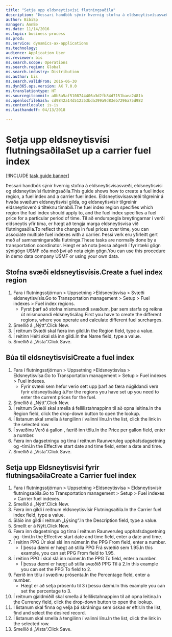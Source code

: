 ```yaml
--- 
title: "Setja upp eldsneytisvísi flutningsaðila"
description: "Þessari handbók sýnir hvernig stofna á eldsneytisvísasvæði, eldsneytisvísi og eldsneytisvísi flutningsaðila."
author: BibiSp
manager: AnnBe
ms.date: 11/14/2016
ms.topic: business-process
ms.prod: 
ms.service: dynamics-ax-applications
ms.technology: 
audience: Application User
ms.reviewer: bis
ms.search.scope: Operations
ms.search.region: Global
ms.search.industry: Distribution
ms.author: bis
ms.search.validFrom: 2016-06-30
ms.dyn365.ops.version: AX 7.0.0
ms.translationtype: HT
ms.sourcegitcommit: a8b5a5af5108744406a3d2fb84d7151baea2481b
ms.openlocfilehash: cd9842a14d512353bda399a9d83eb7296a75d982
ms.contentlocale: is-is
ms.lasthandoff: 04/13/2018

---
```

# <a name="set-up-a-carrier-fuel-index"></a><span data-ttu-id="46927-103">Setja upp eldsneytisvísi flutningsaðila</span><span class="sxs-lookup"><span data-stu-id="46927-103">Set up a carrier fuel index</span></span>

[!INCLUDE [task guide banner](../../includes/task-guide-banner.md)]

<span data-ttu-id="46927-104">Þessari handbók sýnir hvernig stofna á eldsneytisvísasvæði, eldsneytisvísi og eldsneytisvísi flutningsaðila.</span><span class="sxs-lookup"><span data-stu-id="46927-104">This guide shows how to create a fuel index region, a fuel index and a carrier fuel index.</span></span> <span data-ttu-id="46927-105">Eldsneytisvísasvæði tilgreinir á hvaða svæðum eldsneytisvísi gilda, og eldsneytisvísir tilgreinir eldsneytisverð á tilteknu tímabili.</span><span class="sxs-lookup"><span data-stu-id="46927-105">The fuel index region specifies which region the fuel index should apply to, and the fuel index specifies a fuel price for a particular period of time.</span></span> <span data-ttu-id="46927-106">Til að endurspegla breytingarnar í verði eldsneytis yfir tíma, er hægt að tengja marga eldsneytisvísa við flutningsaðila.</span><span class="sxs-lookup"><span data-stu-id="46927-106">To reflect the change in fuel prices over time, you can associate multiple fuel indexes with a carrier.</span></span>  <span data-ttu-id="46927-107">Þessi verk eru yfirleitt gert með af samræmingaraðila flutninga.</span><span class="sxs-lookup"><span data-stu-id="46927-107">These tasks are normally done by a transportation coordinator.</span></span> <span data-ttu-id="46927-108">Hægt er að nota þessa aðgerð í fyrirtæki gögn sýnigögn USMF eða með því að nota eigin gögn.</span><span class="sxs-lookup"><span data-stu-id="46927-108">You can use this procedure in demo data company USMF or using your own data.</span></span>


## <a name="create-a-fuel-index-region"></a><span data-ttu-id="46927-109">Stofna svæði eldsneytisvísis.</span><span class="sxs-lookup"><span data-stu-id="46927-109">Create a fuel index region</span></span>
1. <span data-ttu-id="46927-110">Fara í flutningsstjórnun > Uppsetning >Eldsneytisvísa > Svæði eldsneytisvísis.</span><span class="sxs-lookup"><span data-stu-id="46927-110">Go to Transportation management > Setup > Fuel indexes > Fuel index regions.</span></span>
    * <span data-ttu-id="46927-111">Fyrst þarf að stofna mismunandi svæðum, þar sem starfa og reikna út mismunandi eldsneytisálag.</span><span class="sxs-lookup"><span data-stu-id="46927-111">First you have to create the different regions, where you operate and calculate different fuel surcharges.</span></span>  
2. <span data-ttu-id="46927-112">Smellið á „Nýtt“.</span><span class="sxs-lookup"><span data-stu-id="46927-112">Click New.</span></span>
3. <span data-ttu-id="46927-113">Í reitnum Svæði skal færa inn gildi.</span><span class="sxs-lookup"><span data-stu-id="46927-113">In the Region field, type a value.</span></span>
4. <span data-ttu-id="46927-114">Í reitinn Heiti skal slá inn gildi.</span><span class="sxs-lookup"><span data-stu-id="46927-114">In the Name field, type a value.</span></span>
5. <span data-ttu-id="46927-115">Smellið á „Vista“.</span><span class="sxs-lookup"><span data-stu-id="46927-115">Click Save.</span></span>

## <a name="create-a-fuel-index"></a><span data-ttu-id="46927-116">Búa til eldsneytisvísi</span><span class="sxs-lookup"><span data-stu-id="46927-116">Create a fuel index</span></span>
1. <span data-ttu-id="46927-117">Fara í flutningsstjórnun > Uppsetning >Eldsneytisvísa > Eldsneytisvísa.</span><span class="sxs-lookup"><span data-stu-id="46927-117">Go to Transportation management > Setup > Fuel indexes > Fuel indexes.</span></span>
    * <span data-ttu-id="46927-118">Fyrir svæði sem hefur verið sett upp þarf að færa núgildandi verð fyrir eldsneytisálag á.</span><span class="sxs-lookup"><span data-stu-id="46927-118">For the regions you have set up you need to enter the current prices for the fuel.</span></span>  
2. <span data-ttu-id="46927-119">Smellið á „Nýtt“.</span><span class="sxs-lookup"><span data-stu-id="46927-119">Click New.</span></span>
3. <span data-ttu-id="46927-120">Í reitnum Svæði skal smella á fellilistahnappinn til að opna leitina.</span><span class="sxs-lookup"><span data-stu-id="46927-120">In the Region field, click the drop-down button to open the lookup.</span></span>
4. <span data-ttu-id="46927-121">Í listanum skal smella á tengilinn í valinni línu.</span><span class="sxs-lookup"><span data-stu-id="46927-121">In the list, click the link in the selected row.</span></span>
5. <span data-ttu-id="46927-122">Í svæðinu Verð á gallon , færið inn tölu.</span><span class="sxs-lookup"><span data-stu-id="46927-122">In the Price per gallon field, enter a number.</span></span>
6. <span data-ttu-id="46927-123">Færa inn dagsetningu og tíma í reitnum Raunveruleg upphafsdagsetning og -tími.</span><span class="sxs-lookup"><span data-stu-id="46927-123">In the Effective start date and time field, enter a date and time.</span></span>
7. <span data-ttu-id="46927-124">Smellið á „Vista“.</span><span class="sxs-lookup"><span data-stu-id="46927-124">Click Save.</span></span>

## <a name="create-a-carrier-fuel-index"></a><span data-ttu-id="46927-125">Setja upp Eldsneytisvísi fyrir flutningsaðila</span><span class="sxs-lookup"><span data-stu-id="46927-125">Create a Carrier fuel index</span></span>
1. <span data-ttu-id="46927-126">Fara í flutningsstjórnun > Uppsetning >Eldsneytisvísa > Eldsneytisvísir flutningsaðila.</span><span class="sxs-lookup"><span data-stu-id="46927-126">Go to Transportation management > Setup > Fuel indexes > Carrier fuel indexes.</span></span>
2. <span data-ttu-id="46927-127">Smellið á „Nýtt“.</span><span class="sxs-lookup"><span data-stu-id="46927-127">Click New.</span></span>
3. <span data-ttu-id="46927-128">Færa inn gildi í reitnum eldsneytisvísir Flutningsaðila.</span><span class="sxs-lookup"><span data-stu-id="46927-128">In the Carrier fuel index field, type a value.</span></span>
4. <span data-ttu-id="46927-129">Sláið inn gildi í reitnum „Lýsing“.</span><span class="sxs-lookup"><span data-stu-id="46927-129">In the Description field, type a value.</span></span>
5. <span data-ttu-id="46927-130">Smellt er á Nýtt.</span><span class="sxs-lookup"><span data-stu-id="46927-130">Click New.</span></span>
6. <span data-ttu-id="46927-131">Færa inn dagsetningu og tíma í reitnum Raunveruleg upphafsdagsetning og -tími.</span><span class="sxs-lookup"><span data-stu-id="46927-131">In the Effective start date and time field, enter a date and time.</span></span>
7. <span data-ttu-id="46927-132">Í reitinn PPG Úr skal slá inn númer.</span><span class="sxs-lookup"><span data-stu-id="46927-132">In the PPG From field, enter a number.</span></span>
    * <span data-ttu-id="46927-133">Í þessu dæmi er hægt að stilla PPG Frá svæðið sem 1.95.</span><span class="sxs-lookup"><span data-stu-id="46927-133">In this example, you can set PPG From field to 1.95.</span></span>  
8. <span data-ttu-id="46927-134">Í reitinn PPG í skal slá inn númer.</span><span class="sxs-lookup"><span data-stu-id="46927-134">In the PPG To field, enter a number.</span></span>
    * <span data-ttu-id="46927-135">Í þessu dæmi er hægt að stilla svæðið PPG Til á 2.</span><span class="sxs-lookup"><span data-stu-id="46927-135">In this example you can set the PPG To field to 2.</span></span>  
9. <span data-ttu-id="46927-136">Færið inn tölu í svæðinu prósenta.</span><span class="sxs-lookup"><span data-stu-id="46927-136">In the Percentage field, enter a number.</span></span>
    * <span data-ttu-id="46927-137">Hægt er að setja prósentu til 3 í þessu dæmi.</span><span class="sxs-lookup"><span data-stu-id="46927-137">In this example you can set the percentage to 3.</span></span>  
10. <span data-ttu-id="46927-138">Í reitnum gjaldmiðill skal smella á fellilistahnappinn til að opna leitina.</span><span class="sxs-lookup"><span data-stu-id="46927-138">In the Currency field, click the drop-down button to open the lookup.</span></span>
11. <span data-ttu-id="46927-139">Í listanum skal finna og velja þá skráningu sem óskað er eftir.</span><span class="sxs-lookup"><span data-stu-id="46927-139">In the list, find and select the desired record.</span></span>
12. <span data-ttu-id="46927-140">Í listanum skal smella á tengilinn í valinni línu.</span><span class="sxs-lookup"><span data-stu-id="46927-140">In the list, click the link in the selected row.</span></span>
13. <span data-ttu-id="46927-141">Smellið á „Vista“.</span><span class="sxs-lookup"><span data-stu-id="46927-141">Click Save.</span></span>



